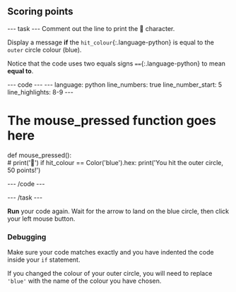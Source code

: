 <h2 class="c-project-heading--task">Scoring points</h2>

--- task ---
Comment out the line to print the 🎯 character.

Display a message **if** the `hit_colour`{:.language-python} is equal to the `outer` circle colour (blue). 

Notice that the code uses two equals signs `==`{:.language-python} to mean **equal to**.

<div class="c-project-code">
--- code ---
---
language: python
line_numbers: true
line_number_start: 5
line_highlights: 8-9
---
  
# The mouse_pressed function goes here
def mouse_pressed():    
    # print('🎯')
    if hit_colour == Color('blue').hex:
        print('You hit the outer circle, 50 points!')
    
--- /code ---
</div>

--- /task ---

**Run** your code again. Wait for the arrow to land on the blue circle, then click your left mouse button.

<div class="c-project-callout c-project-callout--debug">

### Debugging

Make sure your code matches exactly and you have indented the code inside your `if` statement. 

If you changed the colour of your outer circle, you will need to replace `'blue'` with the name of the colour you have chosen.

</div>
